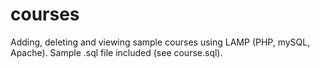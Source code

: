 # courses
Adding, deleting and viewing sample courses using LAMP (PHP, mySQL, Apache). Sample .sql file included (see course.sql).

